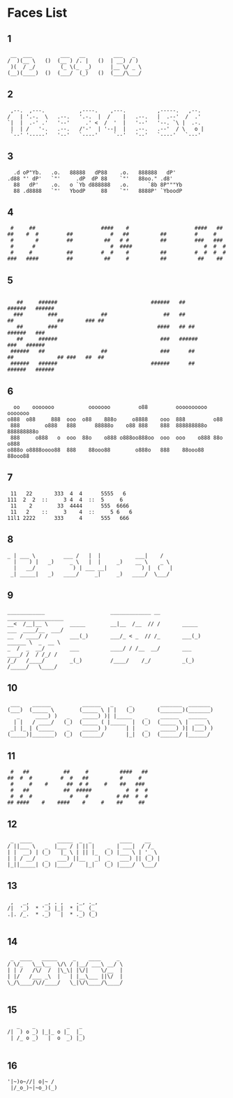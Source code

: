 # Faces List

	
## 1

```
 __  ___         ___   __         ___   _    
/  )(__ \   ()  (__ ) /. |   ()  | __) / )   
 )(  / _/        (_ \(_  _)      |__ \/ _ \  
(__)(____)  ()  (___/  (_)   ()  (___/\___/  

```

## 2

```                                                                  
 ,--.  ,---.           ,----.    ,---.          ,-----.   ,--.    
/   | '.-.  \   .--.   '.-.  |  /    |   .--.   |  .--'  /  .'    
`|  |  .-' .'   '--'     .' <  /  '  |   '--'   '--. `\ |  .-.    
 |  | /   '-.   .--.   /'-'  | '--|  |   .--.   .--'  / \   o |   
 `--' '-----'   '--'   `----'     `--'   '--'   `----'   `---'    
```                                                                  

## 3

```
  .d oP"Yb.   .o.   88888   dP88    .o.   888888   dP'     
.d88 "' dP'   `"'     .dP  dP 88    `"'   88oo." .d8'      
  88   dP'    .o.   o `Yb d888888   .o.      `8b 8P"""Yb   
  88 .d8888   `"'   YbodP     88    `"'   8888P' `YboodP   
```

## 4

```
 #     ##                     ####    #                     ####   ##         
##    #  #         ##            #   ##          ##         #     #           
 #       #         ##          ##   # #          ##         ###   ###         
 #      #                        #  ####                       #  #  #        
 #     #           ##         #  #    #          ##         #  #  #  #        
###   ####         ##          ##     #          ##          ##    ##         
```                                                                              

## 5

```
                                                                                                                     
   ##     ######                              ######   ##                                  ######   ######           
  ###        ###              ##                  ##   ##                  ##              ##       ### ##           
   ##        ###                                ####   ## ##                               ######   ###              
   ##     ######                                 ###   ######                                 ###   ######           
 ######   ##                  ##                 ###      ##               ##              ## ###   ##  ##           
 ######   ######                              ######      ##                               ######   ######           
```                                                                                                                     

## 6

```
  oo    ooooooo           ooooooo         o88         oooooooooo    ooooooo    
o888  o88     888  ooo  o88    888o     o8888    ooo  888         o88          
 888        o888   888      88888o    o88 888    888  888888888o  888888888o   
 888     o888   o  ooo  88o    o888 o888oo888oo  ooo  ooo    o888 88o    o888  
o888o o8888oooo88  888    88ooo88        o888o   888    88ooo88     88ooo88    
```                                                                               

## 7

```
 11   22       333  4  4      5555   6    
111  2  2  ::     3 4  4  ::  5     6     
 11    2        33  4444      555  6666   
 11   2    ::     3    4  ::     5 6   6  
11l1 2222      333     4      555   666   
```                                          
                                          

## 8

```
_ | ___ \         ___ /   |  |           ___|    /      
  |    ) |   _)     _ \   |  |     _)    __ \    _ \    
  |   __/            ) | ___ __|           ) |  (   |   
 _| _____|   _)   ____/     _|     _)   ____/  \___/    
```                                                        

## 9

```
____________                     _____________ __                    __________________       
__<  /__|__ \       _____        __|__  /__  // /       _____        ___  ____/__  ___/       
__  / ____/ /       ___(_)       ___/_ < _  // /_       ___(_)       ______ \  _  __ \        
_  /  _  __/        ___          ____/ / /__  __/       ___           ____/ /  / /_/ /        
/_/   /____/        _(_)         /____/    /_/          _(_)         /_____/   \____/         
```                                                                                              

## 10

```
 ___    ______          ______   _     _         _______  _______   
(___)  (_____ \        (_____ \ | |   (_)       (_______)(_______)  
   _     ____) )   _    _____) )| |_____    _    ______   ______    
  | |   / ____/   (_)  (_____ ( |_____  |  (_)  (_____ \ |  ___ \   
 _| |_ | (_____    _    _____) )      | |   _    _____) )| |___) )  
(_____)|_______)  (_)  (______/       |_|  (_)  (______/ |______/   
```                                                                    

## 11
                                                
```                                                
 #   ##           ##     #          ####   ##   
##  #  #         #  #   ##          #     #     
 #     #    #      ##  # #     #    ##   ###    
 #   ##           ##  #####           #  #  #   
 #  #  #            #    #         # ##  #  #   
## ####    #    ####    #     #    ##     ##    
```                                                
                                                
## 12

```
 _  ____        _____  _  _         ____    __    
/ ||___ \   _  |___ / | || |    _  | ___|  / /_   
| |  __) | (_)   |_ \ | || |_  (_) |___ \ | '_ \  
| | / __/   _   ___) ||__   _|  _   ___) || (_) | 
|_||_____| (_) |____/    |_|   (_) |____/  \___/  
```                                                  

## 13

```
 ,   _,     _, . ,    ._, ._, 
/|  '_)  * '_) |_|  * |_  (_  
.|. /_.  * ._)   |  * ._) (_) 
                              
```

## 14

```
 _  ____   _____     _    ____     _ 
/ \/_   \__\__  \/\ / |__/ ___\ __/ \
| | /   /\/  /  |\_\| |\/|    \/__  |
| |/   /___ _\  |   | |__\___ ||\/  |
\_/\____/\//____/   \_|\/\____/\____/
                       
```

## 15

```
   _    _          _   _  
/|  ) o _) |_|_ o |_  |_  
 | /_ o _)   |  o  _) |_) 
                
```

## 16

```
'|~)o~//| o|~ / 
 |/_o_)~|~o_)(_)
```
